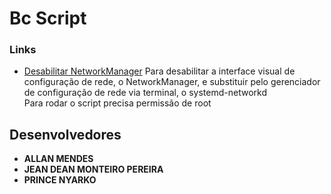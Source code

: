 # Bc Script 
 

### Links
- [Desabilitar NetworkManager](https://github.com/bc-script/disable-network-manager)
Para desabilitar a interface visual de configuração de rede, o NetworkManager, e substituir pelo gerenciador de configuração de rede via terminal, o systemd-networkd
<br>Para rodar o script precisa permissão de root


## Desenvolvedores

- **ALLAN MENDES**
- **JEAN DEAN MONTEIRO PEREIRA**
-  **PRINCE NYARKO**
